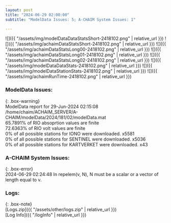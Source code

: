 ```yaml
---
layout: post
title: "2024-06-29 02:00:00"
subtitle: "ModelData Issues: 5; A-CHAIM System Issues: 1"

---
```


![]({{ "/assets/img/modelDataDataStatsShort-2418102.png" | relative_url }})
![]({{ "/assets/img/achaimDataStatsShort-2418102.png" | relative_url }})
![]({{ "/assets/img/achaimDataStatsLong00-2418102.png" | relative_url }})
![]({{ "/assets/img/achaimDataStatsLong01-2418102.png" | relative_url }})
![]({{ "/assets/img/achaimDataStatsLong02-2418102.png" | relative_url }})
![]({{ "/assets/img/modelDataDataStats-2418102.png" | relative_url }})
![]({{ "/assets/img/modelDataStationStats-2418102.png" | relative_url }})
![]({{ "/assets/img/achaimRunTime-2418102.png" | relative_url }})


### ModelData Issues:  
  
{: .box-warning}  
 ModelData report for 29-Jun-2024 02:15:08   
 /home/chaim/ACHAIM_SERVER/A-CHAIM/modelData/2024/181/02/modelData.mat   
 65.7891% of RIO absoprtion values are finite   
 72.6363% of RIO volt values are finite   
 0% of all possible stations for IONO were downloaded. x5581   
 0% of all possible stations for SENTINEL were downloaded. x5036   
 0% of all possible stations for KARTVERKET were downloaded. x43   
  
### A-CHAIM System Issues:  
  
{: .box-error}  
2024-06-29 02:24:48 In repelem(v, N), N must be a scalar or a vector of length equal to v.  

### Logs:  
  
{: .box-note}  
[Logs.zip]({{ "/assets/other/logs.zip" | relative_url }})  
[Log Info]({{ "/logInfo" | relative_url }})  
